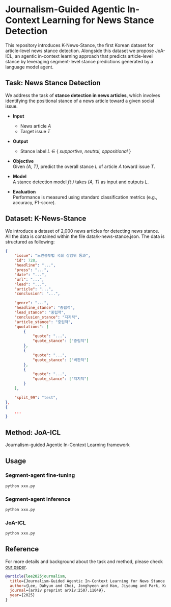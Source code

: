 # Journalism-Guided Agentic In-Context Learning for News Stance Detection

This repository introduces K-News-Stance, the first Korean dataset for article-level news stance detection. Alongside this dataset we propose JoA-ICL, an agentic in-context learning approach that predicts article-level stance by leveraging segment-level stance predictions generated by a language model agent.

## Task: News Stance Detection
We address the task of **stance detection in news articles**, which involves identifying the positional stance of a news article toward a given social issue.  

- **Input**  
  - News article *A*  
  - Target issue *T*  

- **Output**  
  - Stance label *L* ∈ { *supportive*, *neutral*, *oppositional* }  

- **Objective**  
  Given *(A, T)*, predict the overall stance *L* of article *A* toward issue *T*.  

- **Model**  
  A stance detection model *f(·)* takes *(A, T)* as input and outputs *L*.  

- **Evaluation**  
  Performance is measured using standard classification metrics (e.g., accuracy, F1-score).
  
## Dataset: K-News-Stance
We introduce a dataset of 2,000 news articles for detecting news stance.
All the data is contained within the file data/k-news-stance.json. The data is structured as following:
```json
{
    "issue": "노란봉투법 국회 상임위 통과",
    "id": 728,
    "headline": "...",
    "press": "...",
    "date": "...",
    "url": "...",
    "lead": "...",
    "article": "...",
    "conclusion": "...",

    "genre": "...",
    "headline_stance": "중립적",
    "lead_stance": "중립적",
    "conclusion_stance": "지지적",
    "article_stance": "중립적",
    "quotations": [
        {
            "quote": "...",
            "quote_stance": ["중립적"]
        },
        {
            "quote": "...",
            "quote_stance": ["비판적"]
        },
        {
            "quote": "...",
            "quote_stance": ["지지적"]
        }
    ],

    "split_99": "test",
},
{
    ...
}

```

## Method: JoA-ICL
Journalism-guided Agentic In-Context Learning framework

## Usage

### Segment-agent fine-tuning
```python
python xxx.py 
```
### Segment-agent inference
```python
python xxx.py 
```
### JoA-ICL
```python
python xxx.py 
```
## Reference
For more details and background about the task and method, please check [our paper](https://arxiv.org/pdf/2507.11049).

```bibtex
@article{lee2025journalism,
  title={Journalism-Guided Agentic In-Context Learning for News Stance Detection},
  author={Lee, Dahyun and Choi, Jonghyeon and Han, Jiyoung and Park, Kunwoo},
  journal={arXiv preprint arXiv:2507.11049},
  year={2025}
}
```
